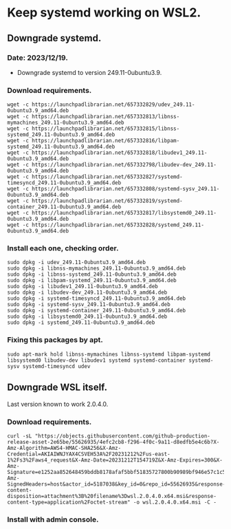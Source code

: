 # Keep systemd working on WSL2.

## Downgrade systemd.

### Date: 2023/12/19.

* Downgrade systemd to version 249.11-0ubuntu3.9.

### Download requirements.

```console
wget -c https://launchpadlibrarian.net/657332829/udev_249.11-0ubuntu3.9_amd64.deb
wget -c https://launchpadlibrarian.net/657332813/libnss-mymachines_249.11-0ubuntu3.9_amd64.deb
wget -c https://launchpadlibrarian.net/657332815/libnss-systemd_249.11-0ubuntu3.9_amd64.deb
wget -c https://launchpadlibrarian.net/657332816/libpam-systemd_249.11-0ubuntu3.9_amd64.deb
wget -c https://launchpadlibrarian.net/657332818/libudev1_249.11-0ubuntu3.9_amd64.deb
wget -c https://launchpadlibrarian.net/657332798/libudev-dev_249.11-0ubuntu3.9_amd64.deb
wget -c https://launchpadlibrarian.net/657332827/systemd-timesyncd_249.11-0ubuntu3.9_amd64.deb
wget -c https://launchpadlibrarian.net/657332808/systemd-sysv_249.11-0ubuntu3.9_amd64.deb
wget -c https://launchpadlibrarian.net/657332819/systemd-container_249.11-0ubuntu3.9_amd64.deb
wget -c https://launchpadlibrarian.net/657332817/libsystemd0_249.11-0ubuntu3.9_amd64.deb
wget -c https://launchpadlibrarian.net/657332828/systemd_249.11-0ubuntu3.9_amd64.deb
```

### Install each one, checking order.

```console
sudo dpkg -i udev_249.11-0ubuntu3.9_amd64.deb
sudo dpkg -i libnss-mymachines_249.11-0ubuntu3.9_amd64.deb
sudo dpkg -i libnss-systemd_249.11-0ubuntu3.9_amd64.deb
sudo dpkg -i libpam-systemd_249.11-0ubuntu3.9_amd64.deb
sudo dpkg -i libudev1_249.11-0ubuntu3.9_amd64.deb
sudo dpkg -i libudev-dev_249.11-0ubuntu3.9_amd64.deb
sudo dpkg -i systemd-timesyncd_249.11-0ubuntu3.9_amd64.deb
sudo dpkg -i systemd-sysv_249.11-0ubuntu3.9_amd64.deb
sudo dpkg -i systemd-container_249.11-0ubuntu3.9_amd64.deb
sudo dpkg -i libsystemd0_249.11-0ubuntu3.9_amd64.deb
sudo dpkg -i systemd_249.11-0ubuntu3.9_amd64.deb
```

### Fixing this packages by apt.

```console
sudo apt-mark hold libnss-mymachines libnss-systemd libpam-systemd libsystemd0 libudev-dev libudev1 systemd systemd-container systemd-sysv systemd-timesyncd udev
```

## Downgrade WSL itself.

Last version known to work 2.0.4.0.

### Download requirements.

```console
curl -sL "https://objects.githubusercontent.com/github-production-release-asset-2e65be/55626935/4efc2cb8-f296-4f0c-9a11-d8edfb5e4c6b?X-Amz-Algorithm=AWS4-HMAC-SHA256&X-Amz-Credential=AKIAIWNJYAX4CSVEH53A%2F20231212%2Fus-east-1%2Fs3%2Faws4_request&X-Amz-Date=20231212T154719Z&X-Amz-Expires=300&X-Amz-Signature=e1252aa852648459bddb8178afaf5bbf51835727800b90989bf946e57c1c5cfd&X-Amz-SignedHeaders=host&actor_id=5187038&key_id=0&repo_id=55626935&response-content-disposition=attachment%3B%20filename%3Dwsl.2.0.4.0.x64.msi&response-content-type=application%2Foctet-stream" -o wsl.2.0.4.0.x64.msi -C -
```

### Install with admin console.
